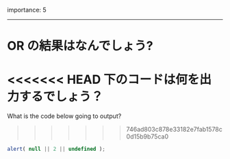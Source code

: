 importance: 5

---

# OR の結果はなんでしょう?

<<<<<<< HEAD
下のコードは何を出力するでしょう？
=======
What is the code below going to output?
>>>>>>> 746ad803c878e33182e7fab1578c0d15b9b75ca0

```js
alert( null || 2 || undefined );
```

